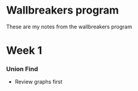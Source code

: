 # Wallbreakers program

These are my notes from the wallbreakers program

# Week 1

### Union Find

- Review graphs first
